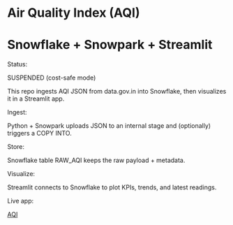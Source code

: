 

# Air Quality Index (AQI) 

# Snowflake + Snowpark + Streamlit

Status: 

SUSPENDED (cost-safe mode)

This repo ingests AQI JSON from data.gov.in into Snowflake, then visualizes it in a Streamlit app.

Ingest: 

Python + Snowpark uploads JSON to an internal stage and (optionally) triggers a COPY INTO.


Store: 

Snowflake table RAW_AQI keeps the raw payload + metadata.

Visualize: 

Streamlit connects to Snowflake to plot KPIs, trends, and latest readings.

Live app: 

[AQI](https://app.snowflake.com/cjucmjy/bu21662/#/streamlit-apps/DEV_DB.PUBLISH_SCH.G29S0NF2E6CYJCFZ?ref=snowsight_shared)
